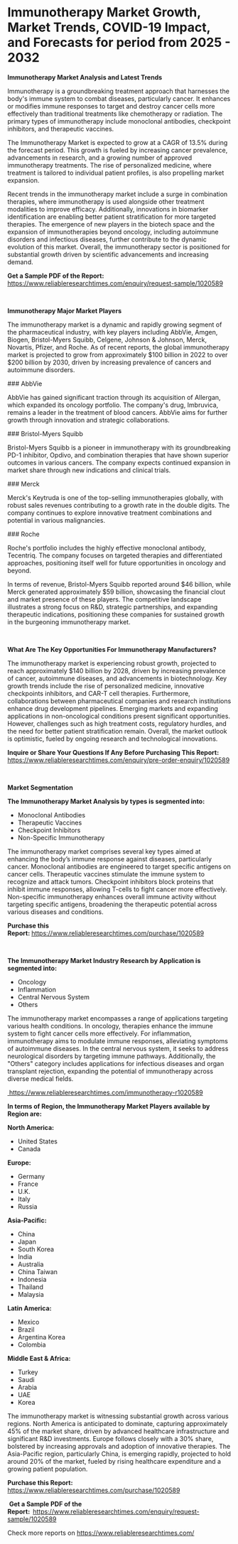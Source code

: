 <p><h1>Immunotherapy Market Growth, Market Trends, COVID-19 Impact, and Forecasts for period from 2025 - 2032</h1></p><p><strong>Immunotherapy Market Analysis and Latest Trends</strong></p>
<p><p>Immunotherapy is a groundbreaking treatment approach that harnesses the body's immune system to combat diseases, particularly cancer. It enhances or modifies immune responses to target and destroy cancer cells more effectively than traditional treatments like chemotherapy or radiation. The primary types of immunotherapy include monoclonal antibodies, checkpoint inhibitors, and therapeutic vaccines.</p><p>The Immunotherapy Market is expected to grow at a CAGR of 13.5% during the forecast period. This growth is fueled by increasing cancer prevalence, advancements in research, and a growing number of approved immunotherapy treatments. The rise of personalized medicine, where treatment is tailored to individual patient profiles, is also propelling market expansion.</p><p>Recent trends in the immunotherapy market include a surge in combination therapies, where immunotherapy is used alongside other treatment modalities to improve efficacy. Additionally, innovations in biomarker identification are enabling better patient stratification for more targeted therapies. The emergence of new players in the biotech space and the expansion of immunotherapies beyond oncology, including autoimmune disorders and infectious diseases, further contribute to the dynamic evolution of this market. Overall, the immunotherapy sector is positioned for substantial growth driven by scientific advancements and increasing demand.</p></p>
<p><strong>Get a Sample PDF of the Report:&nbsp;</strong> <a href="https://www.reliableresearchtimes.com/enquiry/request-sample/1020589?utm_campaign=2207&utm_medium=2&utm_source=Github&utm_content=ia&utm_term=03032025&utm_id=immunotherapy">https://www.reliableresearchtimes.com/enquiry/request-sample/1020589</a></p>
<p>&nbsp;</p>
<p><strong>Immunotherapy Major Market Players</strong></p>
<p><p>The immunotherapy market is a dynamic and rapidly growing segment of the pharmaceutical industry, with key players including AbbVie, Amgen, Biogen, Bristol-Myers Squibb, Celgene, Johnson & Johnson, Merck, Novartis, Pfizer, and Roche. As of recent reports, the global immunotherapy market is projected to grow from approximately $100 billion in 2022 to over $200 billion by 2030, driven by increasing prevalence of cancers and autoimmune disorders.</p><p>### AbbVie</p><p>AbbVie has gained significant traction through its acquisition of Allergan, which expanded its oncology portfolio. The company's drug, Imbruvica, remains a leader in the treatment of blood cancers. AbbVie aims for further growth through innovation and strategic collaborations.</p><p>### Bristol-Myers Squibb</p><p>Bristol-Myers Squibb is a pioneer in immunotherapy with its groundbreaking PD-1 inhibitor, Opdivo, and combination therapies that have shown superior outcomes in various cancers. The company expects continued expansion in market share through new indications and clinical trials.</p><p>### Merck</p><p>Merck's Keytruda is one of the top-selling immunotherapies globally, with robust sales revenues contributing to a growth rate in the double digits. The company continues to explore innovative treatment combinations and potential in various malignancies.</p><p>### Roche</p><p>Roche's portfolio includes the highly effective monoclonal antibody, Tecentriq. The company focuses on targeted therapies and differentiated approaches, positioning itself well for future opportunities in oncology and beyond.</p><p>In terms of revenue, Bristol-Myers Squibb reported around $46 billion, while Merck generated approximately $59 billion, showcasing the financial clout and market presence of these players. The competitive landscape illustrates a strong focus on R&D, strategic partnerships, and expanding therapeutic indications, positioning these companies for sustained growth in the burgeoning immunotherapy market.</p></p>
<p>&nbsp;</p>
<p><strong>What Are The Key Opportunities For Immunotherapy Manufacturers?</strong></p>
<p><p>The immunotherapy market is experiencing robust growth, projected to reach approximately $140 billion by 2028, driven by increasing prevalence of cancer, autoimmune diseases, and advancements in biotechnology. Key growth trends include the rise of personalized medicine, innovative checkpoints inhibitors, and CAR-T cell therapies. Furthermore, collaborations between pharmaceutical companies and research institutions enhance drug development pipelines. Emerging markets and expanding applications in non-oncological conditions present significant opportunities. However, challenges such as high treatment costs, regulatory hurdles, and the need for better patient stratification remain. Overall, the market outlook is optimistic, fueled by ongoing research and technological innovations.</p></p>
<p><strong>Inquire or Share Your Questions If Any Before Purchasing This Report:</strong> <a href="https://www.reliableresearchtimes.com/enquiry/pre-order-enquiry/1020589?utm_campaign=2207&utm_medium=2&utm_source=Github&utm_content=ia&utm_term=03032025&utm_id=immunotherapy">https://www.reliableresearchtimes.com/enquiry/pre-order-enquiry/1020589</a></p>
<p>&nbsp;</p>
<p><strong>Market Segmentation</strong></p>
<p><strong>The Immunotherapy Market Analysis by types is segmented into:</strong></p>
<p><ul><li>Monoclonal Antibodies</li><li>Therapeutic Vaccines</li><li>Checkpoint Inhibitors</li><li>Non-Specific Immunotherapy</li></ul></p>
<p><p>The immunotherapy market comprises several key types aimed at enhancing the body’s immune response against diseases, particularly cancer. Monoclonal antibodies are engineered to target specific antigens on cancer cells. Therapeutic vaccines stimulate the immune system to recognize and attack tumors. Checkpoint inhibitors block proteins that inhibit immune responses, allowing T-cells to fight cancer more effectively. Non-specific immunotherapy enhances overall immune activity without targeting specific antigens, broadening the therapeutic potential across various diseases and conditions.</p></p>
<p><strong>Purchase this Report:&nbsp;</strong><a href="https://www.reliableresearchtimes.com/purchase/1020589?utm_campaign=2207&utm_medium=2&utm_source=Github&utm_content=ia&utm_term=03032025&utm_id=immunotherapy">https://www.reliableresearchtimes.com/purchase/1020589</a></p>
<p>&nbsp;</p>
<p><strong>The Immunotherapy Market Industry Research by Application is segmented into:</strong></p>
<p><ul><li>Oncology</li><li>Inflammation</li><li>Central Nervous System</li><li>Others</li></ul></p>
<p><p>The immunotherapy market encompasses a range of applications targeting various health conditions. In oncology, therapies enhance the immune system to fight cancer cells more effectively. For inflammation, immunotherapy aims to modulate immune responses, alleviating symptoms of autoimmune diseases. In the central nervous system, it seeks to address neurological disorders by targeting immune pathways. Additionally, the "Others" category includes applications for infectious diseases and organ transplant rejection, expanding the potential of immunotherapy across diverse medical fields.</p></p>
<p><a href="https://www.reliableresearchtimes.com/immunotherapy-r1020589?utm_campaign=2207&utm_medium=2&utm_source=Github&utm_content=ia&utm_term=03032025&utm_id=immunotherapy">&nbsp;https://www.reliableresearchtimes.com/immunotherapy-r1020589</a></p>
<p><strong>In terms of Region, the Immunotherapy Market Players available by Region are:</strong></p>
<p>
    <p> <strong> North America: </strong>
        <ul>
            <li>United States</li>
            <li>Canada</li>
        </ul>
        </p> 
    <p> <strong> Europe: </strong>
        <ul>
            <li>Germany</li>
            <li>France</li>
            <li>U.K.</li>
            <li>Italy</li>
            <li>Russia</li>
        </ul>
        </p> 
    <p> <strong> Asia-Pacific: </strong>
        <ul>
            <li>China</li>
            <li>Japan</li>
            <li>South Korea</li>
            <li>India</li>
            <li>Australia</li>
            <li>China Taiwan</li>
            <li>Indonesia</li>
            <li>Thailand</li>
            <li>Malaysia</li>
        </ul>
        </p> 
    <p> <strong> Latin America: </strong>
        <ul>
            <li>Mexico</li>
            <li>Brazil</li>
            <li>Argentina Korea</li>
            <li>Colombia</li>
        </ul>
        </p> 
    <p> <strong> Middle East & Africa: </strong>
        <ul>
            <li>Turkey</li>
            <li>Saudi</li>
            <li>Arabia</li>
            <li>UAE</li>
            <li>Korea</li>
        </ul>
    </p>
    </p>
<p><p>The immunotherapy market is witnessing substantial growth across various regions. North America is anticipated to dominate, capturing approximately 45% of the market share, driven by advanced healthcare infrastructure and significant R&D investments. Europe follows closely with a 30% share, bolstered by increasing approvals and adoption of innovative therapies. The Asia-Pacific region, particularly China, is emerging rapidly, projected to hold around 20% of the market, fueled by rising healthcare expenditure and a growing patient population.</p></p>
<p><strong>Purchase this Report: </strong><a href="https://www.reliableresearchtimes.com/purchase/1020589?utm_campaign=2207&utm_medium=2&utm_source=Github&utm_content=ia&utm_term=03032025&utm_id=immunotherapy">https://www.reliableresearchtimes.com/purchase/1020589</a></p>
<p>&nbsp;<strong>Get a Sample PDF of the Report:&nbsp;&nbsp;</strong><a href="https://www.reliableresearchtimes.com/enquiry/request-sample/1020589?utm_campaign=2207&utm_medium=2&utm_source=Github&utm_content=ia&utm_term=03032025&utm_id=immunotherapy">https://www.reliableresearchtimes.com/enquiry/request-sample/1020589</a></p>
<p><strong></strong></p>
<p>Check more reports on <a href="https://www.reliableresearchtimes.com/?utm_campaign=2207&utm_medium=2&utm_source=Github&utm_content=ia&utm_term=03032025&utm_id=immunotherapy">https://www.reliableresearchtimes.com/</a></p>
